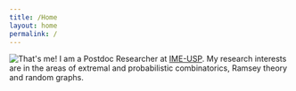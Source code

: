 ```yaml
---
title: /Home
layout: home
permalink: /
---
```


<!-- <big><big>Walner Mendonça</big></big> -->

<!-- <br/><br/> -->
<div class="opening">
<img src="{{site.baseurl}}/assets/images/me-rome.jpg" alt="That's me!">
	I am a Postdoc Researcher at <a href="(https://www.ime.usp.br/)">IME-USP</a>. My research interests are in the areas of extremal and probabilistic combinatorics, Ramsey theory and random graphs.
</div>
